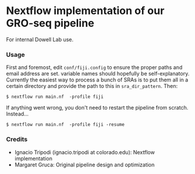 # Nextflow implementation of our GRO-seq pipeline

For internal Dowell Lab use.

### Usage

First and foremost, edit `conf/fiji.config` to ensure the proper paths and email address are set. variable names should hopefully be self-explanatory. Currently the easiest way to process a bunch of SRAs is to put them all in a certain directory and provide the path to this in `sra_dir_pattern`. Then:

    $ nextflow run main.nf  -profile fiji

If anything went wrong, you don't need to restart the pipeline from scratch. Instead...

    $ nextflow run main.nf  -profile fiji -resume


### Credits

* Ignacio Tripodi (ignacio.tripodi at colorado.edu): Nextflow implementation
* Margaret Gruca: Original pipeline design and optimization
